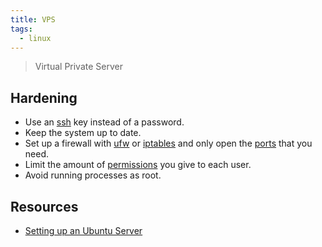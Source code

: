 ```yaml
---
title: VPS
tags:
  - linux
---
```


> Virtual Private Server

## Hardening

- Use an [ssh](ssh) key instead of a password.
- Keep the system up to date.
- Set up a firewall with [ufw](ufw) or [iptables](iptables) and only open the [ports](ports) that you need.
- Limit the amount of [permissions](unix-file-permissions) you give to each user.
- Avoid running processes as root.

## Resources

- [Setting up an Ubuntu Server](setting-up-an-ubuntu-server)
